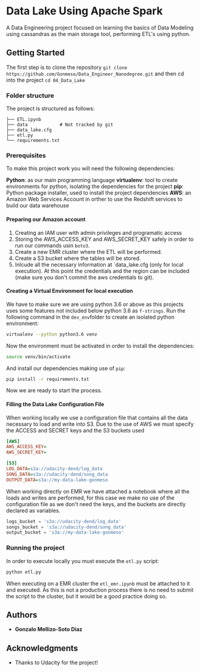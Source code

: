 # Data Lake Using Apache Spark

A Data Engineering project focused on learning the basics of Data Modeling using cassandras as the main storage tool, performing ETL's using python.

## Getting Started

The first step is to clone the repository `git clone https://github.com/Gonmeso/Data_Engineer_Nanodegree.git` and then cd into the project `cd 04_Data_Lake`


### Folder structure

The project is structured as follows:

```
├── ETL.ipynb
├── data            # Not tracked by git
├── data_lake.cfg
├── etl.py
└── requirements.txt
```

### Prerequisites

To make this project work you will need the following dependencies:

**Python**: as our main programming language
**virtualenv**: tool to create environments for python, isolating the dependencies for the project
**pip**: Python package installer, used to install the project dependencies
**AWS**: an Amazon Web Services Account in orther to use the Redshift services to build our data warehouse

#### Preparing our Amazon account

1. Creating an IAM user with admin privileges and programatic access
2. Storing the AWS_ACCESS_KEY and AWS_SECRET_KEY safely in order to run our commands usin `boto3`.
3. Create a new EMR cluster where the ETL will be performed.
4. Create a S3 bucket where the tables will be stored.
5. Inlcude all the necessary information at `data_lake.cfg (only for local execution). At this point the credentials and the region can be included (make sure you don't commit the aws credentials to git).

#### Creating a Virtual Environment for local execution

 We have to make sure we are using python 3.6 or above as this projects uses some features not included below python 3.6 as `f-strings`. Run the following command in the `dev_env`folder to create an isolated python environment:

```bash
virtualenv --python python3.6 venv
```

Now the environment must be activated in order to install the dependencies:

```bash
source venv/bin/activate
```

And install our dependencies making use of `pip`:

```bash
pip install -r requirements.txt
```

Now we are ready to start the process.


#### Filling the Data Lake Configuration File

When working locally we use a configuration file that contains all the data necessary to load and write into S3. Due to the use of AWS we must specify the ACCESS and SECRET keys and the S3 buckets used

```cfg
[AWS]
AWS_ACCESS_KEY=
AWS_SECRET_KEY=

[S3]
LOG_DATA=s3a://udacity-dend/log_data
SONG_DATA=s3a://udacity-dend/song_data
OUTPUT_DATA=s3a://my-data-lake-gonmeso
```

When working directly on EMR we have attached a notebook where all the loads and writes are performed, for this case we make no use of the configuration file as we don't need the keys, and the buckets are directly declared as variables.

```python
logs_bucket = 's3a://udacity-dend/log_data'
songs_bucket = 's3a://udacity-dend/song_data'
output_bucket = 's3a://my-data-lake-gonmeso'
```


### Running the project

In order to execute locally you must execute the `etl.py` script:

```bash
python etl.py
```

When executing on a EMR cluster the `etl_emr.ipynb` must be attached to it and executed. As this is not a production process there is no need to submit the script to the cluster, but it would be a good practice doing so.


## Authors

* **Gonzalo Mellizo-Soto Díaz**

## Acknowledgments

* Thanks to Udacity for the project!